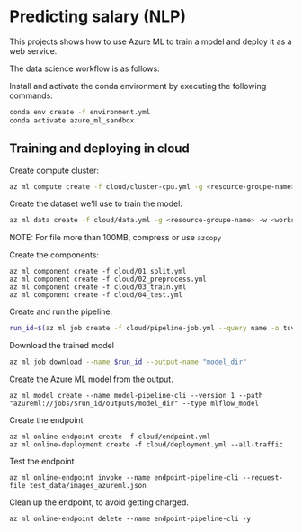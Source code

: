 # Predicting salary (NLP)

This projects shows how to use Azure ML to train a model and deploy it as a web service.

The data science workflow is as follows:

Install and activate the conda environment by executing the following commands:

```bash
conda env create -f environment.yml
conda activate azure_ml_sandbox
```

## Training and deploying in cloud

Create compute cluster:

```bash
az ml compute create -f cloud/cluster-cpu.yml -g <resource-groupe-name> -w <workspace-name>
```

Create the dataset we'll use to train the model:

```bash
az ml data create -f cloud/data.yml -g <resource-groupe-name> -w <workspace-name>
```

NOTE: For file more than 100MB, compress or use `azcopy`

Create the components:

```
az ml component create -f cloud/01_split.yml
az ml component create -f cloud/02_preprocess.yml
az ml component create -f cloud/03_train.yml
az ml component create -f cloud/04_test.yml
```

Create and run the pipeline.

```bash
run_id=$(az ml job create -f cloud/pipeline-job.yml --query name -o tsv)
```

Download the trained model

```bash
az ml job download --name $run_id --output-name "model_dir"
```

Create the Azure ML model from the output.

```
az ml model create --name model-pipeline-cli --version 1 --path "azureml://jobs/$run_id/outputs/model_dir" --type mlflow_model
```

Create the endpoint

```
az ml online-endpoint create -f cloud/endpoint.yml
az ml online-deployment create -f cloud/deployment.yml --all-traffic
```

Test the endpoint

```
az ml online-endpoint invoke --name endpoint-pipeline-cli --request-file test_data/images_azureml.json
```

Clean up the endpoint, to avoid getting charged.

```
az ml online-endpoint delete --name endpoint-pipeline-cli -y
```



